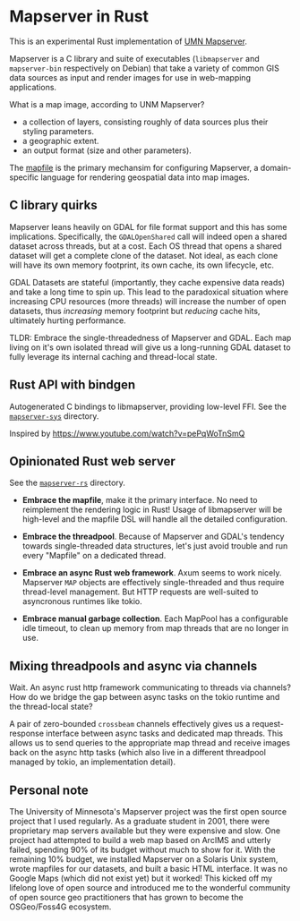 # Mapserver in Rust

This is an experimental Rust implementation of [UMN Mapserver](https://mapserver.gis.umn.edu/).

Mapserver is a C library and suite of executables
(`libmapserver` and `mapserver-bin` respectively on Debian)
that take a variety of common GIS data sources as input
and render images for use in web-mapping applications.

What is a map image, according to UNM Mapserver?

- a collection of layers, consisting roughly of data sources plus their styling parameters.
- a geographic extent.
- an output format (size and other parameters).

The [mapfile](https://www.mapserver.org/mapfile/) is the primary mechansim for configuring Mapserver, a domain-specific language
for rendering geospatial data into map images.

## C library quirks

Mapserver leans heavily on GDAL for file format support and this has some implications.
Specifically, the `GDALOpenShared` call will indeed open a shared dataset across threads,
but at a cost. Each OS thread that opens a shared dataset will get a complete clone of the dataset.
Not ideal, as each clone will have its own memory footprint, its own cache, its own lifecycle, etc.

GDAL Datasets are stateful (importantly, they cache expensive data reads) and take a long time to spin up.
This lead to the paradoxical situation where increasing CPU resources (more threads)
will increase the number of open datasets, thus _increasing_ memory footprint but _reducing_ cache hits, ultimately hurting performance.

TLDR: Embrace the single-threadedness of Mapserver and GDAL. Each map living on it's own isolated thread
will give us a long-running GDAL dataset to fully leverage its internal caching and thread-local state.

## Rust API with bindgen

Autogenerated C bindings to libmapserver, providing low-level FFI. See the [`mapserver-sys`](./mapserver-sys) directory.

Inspired by https://www.youtube.com/watch?v=pePqWoTnSmQ

## Opinionated Rust web server

See the [`mapserver-rs`](./mapserver-rs) directory.

- **Embrace the mapfile**, make it the primary interface. No need to reimplement
  the rendering logic in Rust! Usage of libmapserver will be high-level and the
  mapfile DSL will handle all the detailed configuration.

- **Embrace the threadpool**. Because of Mapserver and GDAL's tendency towards single-threaded data structures,
  let's just avoid trouble and run every "Mapfile" on a dedicated thread.

- **Embrace an async Rust web framework**. Axum seems to work nicely.
  Mapserver `MAP` objects are effectively single-threaded and thus require thread-level management.
  But HTTP requests are well-suited to asyncronous runtimes like tokio.

- **Embrace manual garbage collection**. Each MapPool has a configurable idle timeout,
  to clean up memory from map threads that are no longer in use.

## Mixing threadpools and async via channels

Wait. An async rust http framework communicating to threads via channels?
How do we bridge the gap between async tasks on the tokio runtime and the thread-local state?

A pair of zero-bounded `crossbeam` channels effectively gives us a request-response interface
between async tasks and dedicated map threads. This allows us to send queries to the appropriate map thread
and receive images back on the async http tasks (which also live in a different threadpool managed by tokio, an implementation detail).

## Personal note

The University of Minnesota's Mapserver project was the first open source project that I used regularly.
As a graduate student in 2001, there were proprietary map servers available but they were expensive and slow.
One project had attempted to build a web map based on ArcIMS and utterly failed, spending 90% of its budget
without much to show for it. With the remaining 10% budget, we installed Mapserver on a Solaris Unix system,
wrote mapfiles for our datasets, and built a basic HTML interface. It was no Google Maps (which did not exist yet)
but it worked! This kicked off my lifelong love of open source and introduced me to the wonderful community of
open source geo practitioners that has grown to become the OSGeo/Foss4G ecosystem.
